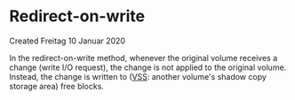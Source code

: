 # Redirect-on-write
Created Freitag 10 Januar 2020

In the redirect-on-write method, whenever the original volume receives a change (write I/O request), the change is not applied to the original volume. Instead, the change is written to ([VSS](../Software/Windows/Services/Volume_Shadow_Copy.md): another volume's shadow copy storage area) free blocks.

